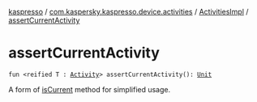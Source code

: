 [kaspresso](../../index.md) / [com.kaspersky.kaspresso.device.activities](../index.md) / [ActivitiesImpl](index.md) / [assertCurrentActivity](./assert-current-activity.md)

# assertCurrentActivity

`fun <reified T : `[`Activity`](https://developer.android.com/reference/android/app/Activity.html)`> assertCurrentActivity(): `[`Unit`](https://kotlinlang.org/api/latest/jvm/stdlib/kotlin/-unit/index.html)

A form of [isCurrent](is-current.md) method for simplified usage.

